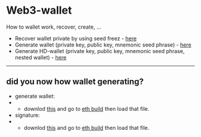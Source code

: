 # Web3-wallet
How to wallet work, recover, create, ...

- Recover wallet private by using seed freez - [here](https://github.com/sol-app/web3-wallet/tree/main/recover-wallet) 
- Generate wallet (private key, public key, mnemonic seed phrase) - [here](https://github.com/sol-app/web3-wallet/tree/main/generate-wallet) 
- Generate HD-wallet (private key, public key, mnemonic seed phrase, nested wallet) - [here](https://github.com/sol-app/web3-wallet/tree/main/generate-hdwallet) 

---

## did you now how wallet generating?

- generate wallet:
- - downlod [this](https://github.com/sol-app/web3-wallet/blob/main/schem/wallet-generate.webloc) and go to [eth build](https://sandbox.eth.build/) then load that file.
- signature:
- - downlod [this](https://github.com/sol-app/web3-wallet/blob/main/schem/wallet-generate-and-signature.webloc) and go to [eth build](https://sandbox.eth.build/) then load that file.
